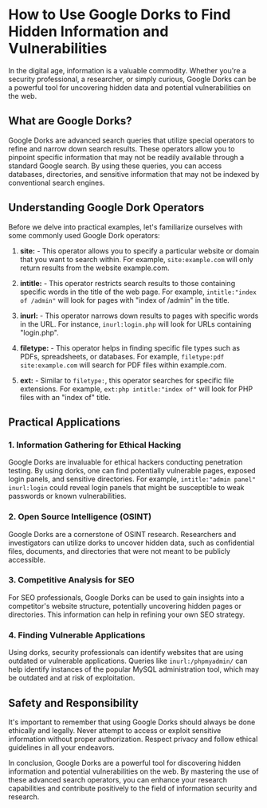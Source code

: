 # How to Use Google Dorks to Find Hidden Information and Vulnerabilities

In the digital age, information is a valuable commodity. Whether you're a security professional, a researcher, or simply curious, Google Dorks can be a powerful tool for uncovering hidden data and potential vulnerabilities on the web. 

## What are Google Dorks?

Google Dorks are advanced search queries that utilize special operators to refine and narrow down search results. These operators allow you to pinpoint specific information that may not be readily available through a standard Google search. By using these queries, you can access databases, directories, and sensitive information that may not be indexed by conventional search engines.

## Understanding Google Dork Operators

Before we delve into practical examples, let's familiarize ourselves with some commonly used Google Dork operators:

1. **site:** - This operator allows you to specify a particular website or domain that you want to search within. For example, `site:example.com` will only return results from the website example.com.

2. **intitle:** - This operator restricts search results to those containing specific words in the title of the web page. For example, `intitle:"index of /admin"` will look for pages with "index of /admin" in the title.

3. **inurl:** - This operator narrows down results to pages with specific words in the URL. For instance, `inurl:login.php` will look for URLs containing "login.php".

4. **filetype:** - This operator helps in finding specific file types such as PDFs, spreadsheets, or databases. For example, `filetype:pdf site:example.com` will search for PDF files within example.com.

5. **ext:** - Similar to `filetype:`, this operator searches for specific file extensions. For example, `ext:php intitle:"index of"` will look for PHP files with an "index of" title.

## Practical Applications

### 1. Information Gathering for Ethical Hacking

Google Dorks are invaluable for ethical hackers conducting penetration testing. By using dorks, one can find potentially vulnerable pages, exposed login panels, and sensitive directories. For example, `intitle:"admin panel" inurl:login` could reveal login panels that might be susceptible to weak passwords or known vulnerabilities.

### 2. Open Source Intelligence (OSINT)

Google Dorks are a cornerstone of OSINT research. Researchers and investigators can utilize dorks to uncover hidden data, such as confidential files, documents, and directories that were not meant to be publicly accessible.

### 3. Competitive Analysis for SEO

For SEO professionals, Google Dorks can be used to gain insights into a competitor's website structure, potentially uncovering hidden pages or directories. This information can help in refining your own SEO strategy.

### 4. Finding Vulnerable Applications

Using dorks, security professionals can identify websites that are using outdated or vulnerable applications. Queries like `inurl:/phpmyadmin/` can help identify instances of the popular MySQL administration tool, which may be outdated and at risk of exploitation.

## Safety and Responsibility

It's important to remember that using Google Dorks should always be done ethically and legally. Never attempt to access or exploit sensitive information without proper authorization. Respect privacy and follow ethical guidelines in all your endeavors.

In conclusion, Google Dorks are a powerful tool for discovering hidden information and potential vulnerabilities on the web. By mastering the use of these advanced search operators, you can enhance your research capabilities and contribute positively to the field of information security and research.
